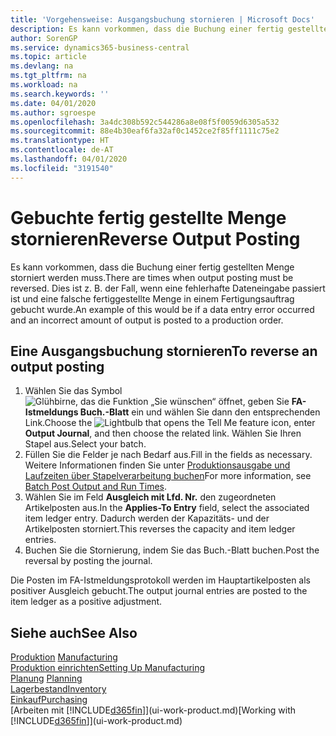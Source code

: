 ```yaml
---
title: 'Vorgehensweise: Ausgangsbuchung stornieren | Microsoft Docs'
description: Es kann vorkommen, dass die Buchung einer fertig gestellten Menge storniert werden muss. Dies ist z. B. der Fall, wenn eine fehlerhafte Dateneingabe passiert ist und eine falsche fertiggestellte Menge in einem Fertigungsauftrag gebucht wurde.
author: SorenGP
ms.service: dynamics365-business-central
ms.topic: article
ms.devlang: na
ms.tgt_pltfrm: na
ms.workload: na
ms.search.keywords: ''
ms.date: 04/01/2020
ms.author: sgroespe
ms.openlocfilehash: 3a4dc308b592c544286a8e08f5f0059d6305a532
ms.sourcegitcommit: 88e4b30eaf6fa32af0c1452ce2f85ff1111c75e2
ms.translationtype: HT
ms.contentlocale: de-AT
ms.lasthandoff: 04/01/2020
ms.locfileid: "3191540"
---
```

# <a name="reverse-output-posting"></a><span data-ttu-id="5d024-104">Gebuchte fertig gestellte Menge stornieren</span><span class="sxs-lookup"><span data-stu-id="5d024-104">Reverse Output Posting</span></span>
<span data-ttu-id="5d024-105">Es kann vorkommen, dass die Buchung einer fertig gestellten Menge storniert werden muss.</span><span class="sxs-lookup"><span data-stu-id="5d024-105">There are times when output posting must be reversed.</span></span> <span data-ttu-id="5d024-106">Dies ist z. B. der Fall, wenn eine fehlerhafte Dateneingabe passiert ist und eine falsche fertiggestellte Menge in einem Fertigungsauftrag gebucht wurde.</span><span class="sxs-lookup"><span data-stu-id="5d024-106">An example of this would be if a data entry error occurred and an incorrect amount of output is posted to a production order.</span></span>  

## <a name="to-reverse-an-output-posting"></a><span data-ttu-id="5d024-107">Eine Ausgangsbuchung stornieren</span><span class="sxs-lookup"><span data-stu-id="5d024-107">To reverse an output posting</span></span>  
1.  <span data-ttu-id="5d024-108">Wählen Sie das Symbol ![Glühbirne, das die Funktion „Sie wünschen“ öffnet](media/ui-search/search_small.png "Tell Me-Funktion"), geben Sie **FA-Istmeldungs Buch.-Blatt** ein und wählen Sie dann den entsprechenden Link.</span><span class="sxs-lookup"><span data-stu-id="5d024-108">Choose the ![Lightbulb that opens the Tell Me feature](media/ui-search/search_small.png "Tell me what you want to do") icon, enter **Output Journal**, and then choose the related link.</span></span> <span data-ttu-id="5d024-109">Wählen Sie Ihren Stapel aus.</span><span class="sxs-lookup"><span data-stu-id="5d024-109">Select your batch.</span></span>  
2. <span data-ttu-id="5d024-110">Füllen Sie die Felder je nach Bedarf aus.</span><span class="sxs-lookup"><span data-stu-id="5d024-110">Fill in the fields as necessary.</span></span> <span data-ttu-id="5d024-111">Weitere Informationen finden Sie unter [Produktionsausgabe und Laufzeiten über Stapelverarbeitung buchen](production-how-to-post-output-quantity.md)</span><span class="sxs-lookup"><span data-stu-id="5d024-111">For more information, see [Batch Post Output and Run Times](production-how-to-post-output-quantity.md).</span></span>
3.  <span data-ttu-id="5d024-112">Wählen Sie im Feld **Ausgleich mit Lfd. Nr.** den zugeordneten Artikelposten aus.</span><span class="sxs-lookup"><span data-stu-id="5d024-112">In the **Applies-To Entry** field, select the associated item ledger entry.</span></span> <span data-ttu-id="5d024-113">Dadurch werden der Kapazitäts- und der Artikelposten storniert.</span><span class="sxs-lookup"><span data-stu-id="5d024-113">This reverses the capacity and item ledger entries.</span></span>  
4. <span data-ttu-id="5d024-114">Buchen Sie die Stornierung, indem Sie das Buch.-Blatt buchen.</span><span class="sxs-lookup"><span data-stu-id="5d024-114">Post the reversal by posting the journal.</span></span>  

<span data-ttu-id="5d024-115">Die Posten im FA-Istmeldungsprotokoll werden im Hauptartikelposten als positiver Ausgleich gebucht.</span><span class="sxs-lookup"><span data-stu-id="5d024-115">The output journal entries are posted to the item ledger as a positive adjustment.</span></span>  

## <a name="see-also"></a><span data-ttu-id="5d024-116">Siehe auch</span><span class="sxs-lookup"><span data-stu-id="5d024-116">See Also</span></span>  
 <span data-ttu-id="5d024-117">[Produktion](production-manage-manufacturing.md)  </span><span class="sxs-lookup"><span data-stu-id="5d024-117">[Manufacturing](production-manage-manufacturing.md)  </span></span>  
 [<span data-ttu-id="5d024-118">Produktion einrichten</span><span class="sxs-lookup"><span data-stu-id="5d024-118">Setting Up Manufacturing</span></span>](production-configure-production-processes.md)  
 <span data-ttu-id="5d024-119">[Planung](production-planning.md)    </span><span class="sxs-lookup"><span data-stu-id="5d024-119">[Planning](production-planning.md)    </span></span>  
 [<span data-ttu-id="5d024-120">Lagerbestand</span><span class="sxs-lookup"><span data-stu-id="5d024-120">Inventory</span></span>](inventory-manage-inventory.md)  
 [<span data-ttu-id="5d024-121">Einkauf</span><span class="sxs-lookup"><span data-stu-id="5d024-121">Purchasing</span></span>](purchasing-manage-purchasing.md)  
 <span data-ttu-id="5d024-122">[Arbeiten mit [!INCLUDE[d365fin](includes/d365fin_md.md)]](ui-work-product.md)</span><span class="sxs-lookup"><span data-stu-id="5d024-122">[Working with [!INCLUDE[d365fin](includes/d365fin_md.md)]](ui-work-product.md)</span></span>  
